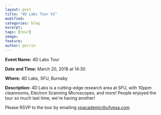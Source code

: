 ```yaml
---
layout: post
title: "4D Labs Tour V2"
modified:
categories: blog
excerpt: 
tags: [tour]
image:
feature:  
author: perrin
---
```


<b>Event Name:</b> 4D Labs Tour

<b>Date and Time:</b> March 20, 2018 at 14:30

<b>Where:</b> 4D Labs, SFU, Burnaby

<b>Description:</b> 4D Labs is a cutting-edge research area at SFU, with 10ppm cleanrooms, Electron Scanning Microscopes, and more! People enjoyed the tour so much last time, we're having another!

Please RSVP to the tour by emailing vpacademic@ufvpsa.com
